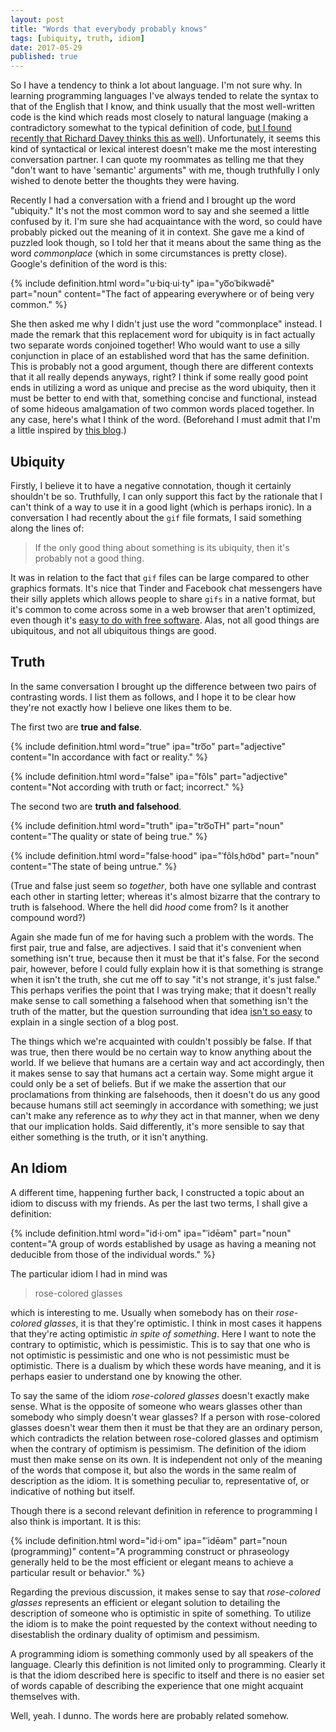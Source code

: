 ```yaml
---
layout: post
title: "Words that everybody probably knows"
tags: [ubiquity, truth, idiom]
date: 2017-05-29
published: true
---
```


So I have a tendency to think a lot about language. I'm not sure why. In
learning programming languages I've always tended to relate the syntax to that
of the English that I know, and think usually that the most well-written code is
the kind which reads most closely to natural language (making a contradictory
somewhat to the typical definition of
code,
[but I found recently that Richard Davey thinks this as well](https://www.youtube.com/watch?v=MZxzuHY97ug)).
Unfortunately, it seems this kind of syntactical or lexical interest doesn't
make me the most interesting conversation partner. I can quote my roommates as
telling me that they "don't want to have 'semantic' arguments" with me, though
truthfully I only wished to denote better the thoughts they were having.

Recently I had a conversation with a friend and I brought up the word
"ubiquity." It's not the most common word to say and she seemed a little
confused by it. I'm sure she had acquaintance with the word, so could have
probably picked out the meaning of it in context. She gave me a kind of puzzled
look though, so I told her that it means about the same thing as the word
_commonplace_ (which in some circumstances is pretty close). Google's definition
of the word is this:

{% include definition.html
word="u·biq·ui·ty"
ipa="yo͞oˈbikwədē"
part="noun"
content="The fact of appearing everywhere or of being very common."
%}

She then asked me why I didn't just use the word "commonplace" instead. I made
the remark that this replacement word for ubiquity is in fact actually two
separate words conjoined together! Who would want to use a silly conjunction in
place of an established word that has the same definition. This is probably not
a good argument, though there are different contexts that it all really depends
anyways, right? I think if some really good point ends in utilizing a word as
unique and precise as the word ubiquity, then it must be better to end with
that, something concise and functional, instead of some hideous amalgamation of
two common words placed together. In any case, here's what I think of the word.
(Beforehand I must admit that I'm a little inspired
by
[this blog](http://www.grammarphobia.com/blog/2015/07/ubiquitousness-ubiquity.html).)

Ubiquity
--------

Firstly, I believe it to have a negative connotation, though it certainly
shouldn't be so. Truthfully, I can only support this fact by the rationale that
I can't think of a way to use it in a good light (which is perhaps ironic). In a
conversation I had recently about the `gif` file formats, I said something along
the lines of:

> If the only good thing about something is its ubiquity, then it's probably not
> a good thing.

It was in relation to the fact that `gif` files can be large compared to other
graphics formats. It's nice that Tinder and Facebook chat messengers have their
silly applets which allows people to share `gifs` in a native format, but it's
common to come across some in a web browser that aren't optimized, even though
it's
[easy to do with free software](http://adaptivesamples.com/2015/08/06/making-an-optimized-gif-in-gimp/).
Alas, not all good things are ubiquitous, and not all ubiquitous things are
good.

Truth
-----

In the same conversation I brought up the difference between two pairs of
contrasting words. I list them as follows, and I hope it to be clear how they're
not exactly how I believe one likes them to be.

The first two are __true and false__.

{% include definition.html
word="true"
ipa="tro͞o"
part="adjective"
content="In accordance with fact or reality." %}

{% include definition.html
word="false"
ipa="fôls"
part="adjective"
content="Not according with truth or fact; incorrect." %}

The second two are __truth and falsehood__.

{% include definition.html word="truth"
ipa="tro͞oTH"
part="noun"
content="The quality or state of being true." %}

{% include definition.html
word="false·hood"
ipa="ˈfôlsˌho͝od"
part="noun"
content="The state of being untrue." %}

(True and false just seem so _together_, both have one syllable and contrast
each other in starting letter; whereas it's almost bizarre that the contrary to
truth is falsehood. Where the hell did _hood_ come from? Is it another compound
word?)

Again she made fun of me for having such a problem with the words. The first
pair, true and false, are adjectives. I said that it's convenient when something
isn't true, because then it must be that it's false. For the second pair,
however, before I could fully explain how it is that something is strange when
it isn't the truth, she cut me off to say "it's not strange, it's just false."
This perhaps verifies the point that I was trying make; that it doesn't really
make sense to call something a falsehood when that something isn't the truth of
the matter, but the question surrounding that
idea
[isn't so easy](https://mitpress.mit.edu/sites/default/files/titles/content/9780262621458_sch_0001.pdf) to
explain in a single section of a blog post.

The things which we're acquainted with couldn't possibly be false. If that was
true, then there would be no certain way to know anything about the world. If we
believe that humans are a certain way and act accordingly, then it makes sense
to say that humans act a certain way. Some might argue it could only be a set of
beliefs. But if we make the assertion that our proclamations from thinking are
falsehoods, then it doesn't do us any good because humans still act seemingly in
accordance with something; we just can't make any reference as to _why_ they act
in that manner, when we deny that our implication holds. Said differently, it's
more sensible to say that either something is the truth, or it isn't anything.

An Idiom
--------

A different time, happening further back, I constructed a topic about an idiom
to discuss with my friends. As per the last two terms, I shall give a
definition:

{% include definition.html
word="id·i·om"
ipa="ˈidēəm"
part="noun"
content="A group of words established by usage as having a meaning not deducible from those of the individual words."
%}

The particular idiom I had in mind was

> rose-colored glasses

which is interesting to me. Usually when somebody has on their _rose-colored glasses_, it is that they're optimistic. I think in most cases it happens that they're acting optimistic _in spite of something_. Here I want to note the contrary to optimistic, which is pessimistic. This is to say that one who is not optimistic is pessimistic and one who is not pessimistic must be optimistic. There is a dualism by which these words have meaning, and it is perhaps easier to understand one by knowing the other.

To say the same of the idiom _rose-colored glasses_ doesn't exactly make sense.
What is the opposite of someone who wears glasses other than somebody who simply
doesn't wear glasses? If a person with rose-colored glasses doesn't wear them
then it must be that they are an ordinary person, which contradicts the relation
between rose-colored glasses and optimism when the contrary of optimism is
pessimism. The definition of the idiom must then make sense on its own. It is
independent not only of the meaning of the words that compose it, but also the
words in the same realm of description as the idiom. It is something peculiar
to, representative of, or indicative of nothing but itself.

Though there is a second relevant definition in reference to programming I also
think is important. It is this:

{% include definition.html
word="id·i·om"
ipa="ˈidēəm"
part="noun (programming)"
content="A programming construct or phraseology generally held to be the most efficient or elegant means to achieve a particular result or behavior." %}

Regarding the previous discussion, it makes sense to say that _rose-colored
glasses_ represents an efficient or elegant solution to detailing the
description of someone who is optimistic in spite of something. To utilize the
idiom is to make the point requested by the context without needing to
disestablish the ordinary duality of optimism and pessimism.

A programming idiom is something commonly used by all speakers of the language.
Clearly this definition is not limited only to programming. Clearly it is that
the idiom described here is specific to itself and there is no easier set of
words capable of describing the experience that one might acquaint themselves
with.

Well, yeah. I dunno. The words here are probably related somehow.
